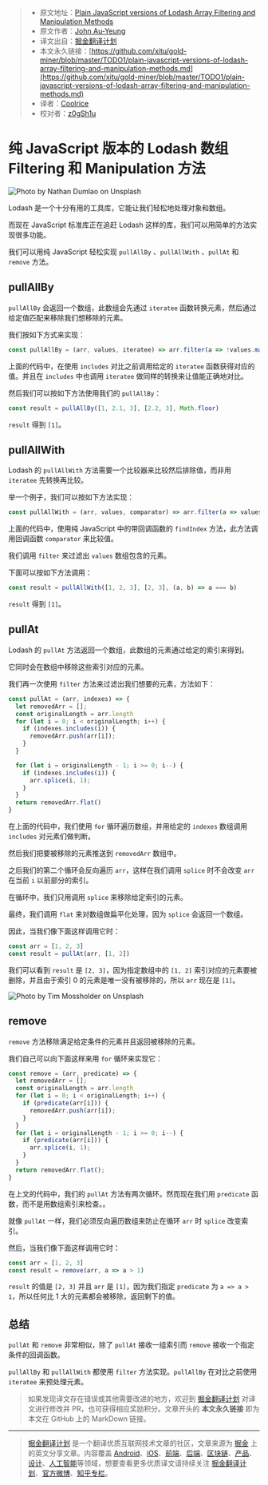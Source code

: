 > * 原文地址：[Plain JavaScript versions of Lodash Array Filtering and Manipulation Methods](https://medium.com/javascript-in-plain-english/plain-javascript-versions-of-lodash-array-filtering-and-manipulation-methods-2469e2c6a5fa)
> * 原文作者：[John Au-Yeung](https://medium.com/@hohanga)
> * 译文出自：[掘金翻译计划](https://github.com/xitu/gold-miner)
> * 本文永久链接：[https://github.com/xitu/gold-miner/blob/master/TODO1/plain-javascript-versions-of-lodash-array-filtering-and-manipulation-methods.md](https://github.com/xitu/gold-miner/blob/master/TODO1/plain-javascript-versions-of-lodash-array-filtering-and-manipulation-methods.md)
> * 译者：[Coolrice](https://github.com/CoolRice)
> * 校对者：[z0gSh1u](https://github.com/z0gSh1u)

# 纯 JavaScript 版本的 Lodash 数组 Filtering 和 Manipulation 方法

![Photo by [Nathan Dumlao](https://unsplash.com/@nate_dumlao?utm_source=medium&utm_medium=referral) on [Unsplash](https://unsplash.com?utm_source=medium&utm_medium=referral)](https://cdn-images-1.medium.com/max/13440/0*D1uL9uNDvEenTo3Z)

Lodash 是一个十分有用的工具库，它能让我们轻松地处理对象和数组。

而现在 JavaScript 标准库正在追赶 Lodash 这样的库，我们可以用简单的方法实现很多功能。

我们可以用纯 JavaScript 轻松实现 `pullAllBy` 、`pullAllWith` 、`pullAt` 和 `remove` 方法。

## pullAllBy

`pullAllBy` 会返回一个数组，此数组会先通过 `iteratee` 函数转换元素，然后通过给定值匹配来移除我们想移除的元素。

我们按如下方式来实现：

```js
const pullAllBy = (arr, values, iteratee) => arr.filter(a => !values.map(iteratee).includes(iteratee(a)))
```

上面的代码中，在使用 `includes` 对比之前调用给定的 `iteratee` 函数获得对应的值。并且在 `includes` 中也调用 `iteratee` 做同样的转换来让值能正确地对比。

然后我们可以按如下方法使用我们的 `pullAllBy`：

```js
const result = pullAllBy([1, 2.1, 3], [2.2, 3], Math.floor)
```

`result` 得到 `[1]`。

## pullAllWith

Lodash 的 `pullAllWith` 方法需要一个比较器来比较然后排除值，而非用 `iteratee` 先转换再比较。

举一个例子，我们可以按如下方法实现：

```js
const pullAllWith = (arr, values, comparator) => arr.filter(a => values.findIndex((v) => comparator(a, v)) === -1)
```

上面的代码中，使用纯 JavaScript 中的带回调函数的 `findIndex` 方法，此方法调用回调函数 `comparator` 来比较值。

我们调用 `filter` 来过滤出 `values` 数组包含的元素。

下面可以按如下方法调用：

```js
const result = pullAllWith([1, 2, 3], [2, 3], (a, b) => a === b)
```

`result` 得到 `[1]`。

## pullAt

Lodash 的 `pullAt` 方法返回一个数组，此数组的元素通过给定的索引来得到。

它同时会在数组中移除这些索引对应的元素。

我们再一次使用 `filter` 方法来过滤出我们想要的元素，方法如下：

```js
const pullAt = (arr, indexes) => {
  let removedArr = [];
  const originalLength = arr.length
  for (let i = 0; i < originalLength; i++) {
    if (indexes.includes(i)) {
      removedArr.push(arr[i]);
    }
  }

  for (let i = originalLength - 1; i >= 0; i--) {
    if (indexes.includes(i)) {
      arr.splice(i, 1);
    }
  }
  return removedArr.flat()
}
```

在上面的代码中，我们使用 `for` 循环遍历数组，并用给定的 `indexes` 数组调用 `includes` 对元素们做判断。

然后我们把要被移除的元素推送到 `removedArr` 数组中。

之后我们的第二个循环会反向遍历 `arr`，这样在我们调用 `splice` 时不会改变 `arr` 在当前 `i` 以前部分的索引。

在循环中，我们只用调用 `splice` 来移除给定索引的元素。

最终，我们调用 `flat` 来对数组做扁平化处理，因为 `splice` 会返回一个数组。

因此，当我们像下面这样调用它时：

```js
const arr = [1, 2, 3]
const result = pullAt(arr, [1, 2])
```

我们可以看到 `result` 是 `[2, 3]`，因为指定数组中的 `[1, 2]` 索引对应的元素要被删除，并且由于索引 0 的元素是唯一没有被移除的，所以 `arr` 现在是 `[1]`。

![Photo by [Tim Mossholder](https://unsplash.com/@timmossholder?utm_source=medium&utm_medium=referral) on [Unsplash](https://unsplash.com?utm_source=medium&utm_medium=referral)](https://cdn-images-1.medium.com/max/16384/0*3y4v9xXTGABfhW8F)

## remove

`remove` 方法移除满足给定条件的元素并且返回被移除的元素。

我们自己可以向下面这样来用 `for` 循环来实现它：

```js
const remove = (arr, predicate) => {
  let removedArr = [];
  const originalLength = arr.length
  for (let i = 0; i < originalLength; i++) {
    if (predicate(arr[i])) {
      removedArr.push(arr[i]);
    }
  }
  for (let i = originalLength - 1; i >= 0; i--) {
    if (predicate(arr[i])) {
      arr.splice(i, 1);
    }
  }
  return removedArr.flat();
}
```

在上文的代码中，我们的 `pullAt` 方法有两次循环。然而现在我们用 `predicate` 函数，而不是用数组索引来检查。。

就像 `pullAt` 一样，我们必须反向遍历数组来防止在循环 `arr` 时 `splice` 改变索引。

然后，当我们像下面这样调用它时：

```js
const arr = [1, 2, 3]
const result = remove(arr, a => a > 1)
```

`result` 的值是 `[2, 3]` 并且 `arr` 是 `[1]`，因为我们指定 `predicate` 为 `a => a > 1`，所以任何比 1 大的元素都会被移除，返回剩下的值。

## 总结

`pullAt` 和 `remove` 非常相似，除了 `pullAt` 接收一组索引而 `remove` 接收一个指定条件的回调函数。

`pullAllBy` 和 `pullAllWith` 都使用 `filter` 方法实现。`pullAllBy` 在对比之前使用 `iteratee` 来预处理元素。

> 如果发现译文存在错误或其他需要改进的地方，欢迎到 [掘金翻译计划](https://github.com/xitu/gold-miner) 对译文进行修改并 PR，也可获得相应奖励积分。文章开头的 **本文永久链接** 即为本文在 GitHub 上的 MarkDown 链接。

---

> [掘金翻译计划](https://github.com/xitu/gold-miner) 是一个翻译优质互联网技术文章的社区，文章来源为 [掘金](https://juejin.im) 上的英文分享文章。内容覆盖 [Android](https://github.com/xitu/gold-miner#android)、[iOS](https://github.com/xitu/gold-miner#ios)、[前端](https://github.com/xitu/gold-miner#前端)、[后端](https://github.com/xitu/gold-miner#后端)、[区块链](https://github.com/xitu/gold-miner#区块链)、[产品](https://github.com/xitu/gold-miner#产品)、[设计](https://github.com/xitu/gold-miner#设计)、[人工智能](https://github.com/xitu/gold-miner#人工智能)等领域，想要查看更多优质译文请持续关注 [掘金翻译计划](https://github.com/xitu/gold-miner)、[官方微博](http://weibo.com/juejinfanyi)、[知乎专栏](https://zhuanlan.zhihu.com/juejinfanyi)。

